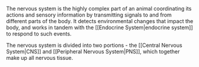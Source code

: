 The nervous system is the highly complex part of an animal coordinating its actions and sensory information by transmitting signals to and from different parts of the body. It detects environmental changes that impact the body, and works in tandem with the [[Endocrine System|endocrine system]] to respond to such events.

The nervous system is divided into two portions - the [[Central Nervous System|CNS]] and [[Peripheral Nervous System|PNS]], which together make up all nervous tissue.